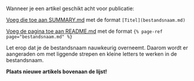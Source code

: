 Wanneer je een artikel geschikt acht voor publicatie:

[Voeg die toe aan SUMMARY.md](https://github.com/foreveryone1/ivorentoren/edit/main/SUMMARY.md) met de format `[Titel](bestandsnaam.md)`

[Voeg de pagina toe aan README.md](https://github.com/foreveryone1/ivorentoren/edit/main/README.md) met de format `{% page-ref page="bestandsnaam.md" %}`

Let erop dat je de bestandsnaam nauwkeurig overneemt. Daarom wordt er aangeraden om met liggende strepen en kleine letters te werken in de bestandsnaam.

**Plaats nieuwe artikels bovenaan de lijst!**
